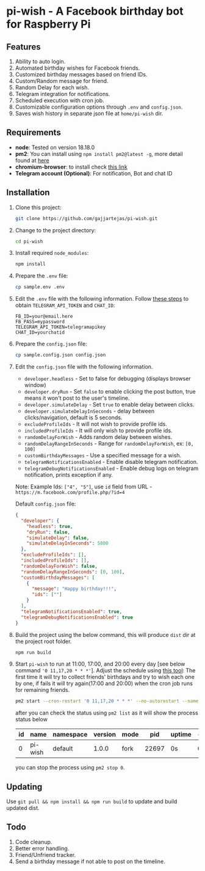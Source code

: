 # pi-wish - A Facebook birthday bot for Raspberry Pi

## Features

1. Ability to auto login.
2. Automated birthday wishes for Facebook friends.
3. Customized birthday messages based on friend IDs.
4. Custom/Random message for friend.
5. Random Delay for each wish.
6. Telegram integration for notifications.
7. Scheduled execution with cron job.
8. Customizable configuration options through `.env` and `config.json`.
9. Saves wish history in separate json file at `home/pi-wish` dir.

## Requirements

- **node**: Tested on version 18.18.0
- **pm2**: You can install using `npm install pm2@latest -g`, more detail found
  at [here](https://pm2.keymetrics.io/docs/usage/quick-start/)
- **chromium-browser**: to install check [this link](https://stackoverflow.com/a/65497048/1644194)
- **Telegram account (Optional)**: For notification, Bot and chat ID

## Installation

1. Clone this project:

   ```sh
   git clone https://github.com/gajjartejas/pi-wish.git
   ```

2. Change to the project directory:

   ```sh
   cd pi-wish
   ```

3. Install required `node_modules`:

   ```sh
   npm install
   ```

4. Prepare the `.env` file:

   ```sh
   cp sample.env .env
   ```

5. Edit the `.env` file with the following information.
   Follow [these steps](https://gist.github.com/zapisnicar/247d53f8e3980f6013a221d8c7459dc3) to
   obtain `TELEGRAM_API_TOKEN` and `CHAT_ID`:

   ```plaintext
   FB_ID=your@email.here
   FB_PASS=mypassword
   TELEGRAM_API_TOKEN=telegramapikey
   CHAT_ID=yourchatid
   ```

6. Prepare the `config.json` file:

   ```sh
   cp sample.config.json config.json
   ```

7. Edit the `config.json` file with the following information.

   - `developer.headless` - Set to false for debugging (displays browser window)
   - `developer.dryRun` - Set `false` to enable clicking the post button, true means it won't post to the user's timeline.
   - `developer.simulateDelay` - Set `true` to enable delay between clicks.
   - `developer.simulateDelayInSeconds` - delay between clicks/navigation, default is 5 seconds.
   - `excludeProfileIds` - It will not wish to provide profile ids.
   - `includedProfileIds` - It will only wish to provide profile ids.
   - `randomDelayForWish` - Adds random delay between wishes.
   - `randomDelayRangeInSeconds` - Range for `randomDelayForWish`, ex: `[0, 100]`
   - `customBirthdayMessages` - Use a specified message for a wish.
   - `telegramNotificationsEnabled` - Enable disable telegram notification.
   - `telegramDebugNotificationsEnabled` - Enable debug logs on telegram notification, prints exception if any.

   Note: Example Ids: `["4", "5"]`, use `id` field from URL - `https://m.facebook.com/profile.php/?id=4`

   Default `config.json` file:

   ```json
   {
     "developer": {
       "headless": true,
       "dryRun": false,
       "simulateDelay": false,
       "simulateDelayInSeconds": 5000
     },
     "excludeProfileIds": [],
     "includedProfileIds": [],
     "randomDelayForWish": false,
     "randomDelayRangeInSeconds": [0, 100],
     "customBirthdayMessages": [
       {
         "message": "Happy birthday!!!",
         "ids": [""]
       }
     ],
     "telegramNotificationsEnabled": true,
     "telegramDebugNotificationsEnabled": true
   }
   ```

8. Build the project using the below command, this will produce `dist` dir at the project root folder.

   ```sh
   npm run build
   ```

9. Start `pi-wish` to run at 11:00, 17:00, and 20:00 every day [see below command `'0 11,17,20 * * *'`]. Adjust the schedule
   using [this tool](https://www.freeformatter.com/cron-expression-generator-quartz.html):
   The first time it will try to collect friends' birthdays and try to wish each one by one, if fails it will try again(17:00
   and 20:00) when the cron job runs for remaining friends.

   ```sh
   pm2 start --cron-restart '0 11,17,20 * * *' --no-autorestart --name pi-wish dist/src/main.js
   ```

   after you can check the status using `pm2 list` as it will show the process status below

   | id | name    | namespace | version | mode | pid   | uptime | ↺ | status | cpu | mem    | user  | watching |
   |----|---------|-----------|---------|------|-------|--------|---|--------|-----|--------|-------|----------|
   | 0  | pi-wish | default   | 1.0.0   | fork | 22697 | 0s     | 0 | online | 0%  | 19.9mb | tejas | disabled |

   you can stop the process using `pm2 stop 0`.

## Updating
Use `git pull && npm install && npm run build` to update and build updated dist.

## Todo

1. Code cleanup.
2. Better error handling.
3. Friend/Unfriend tracker.
4. Send a birthday message if not able to post on the timeline.
